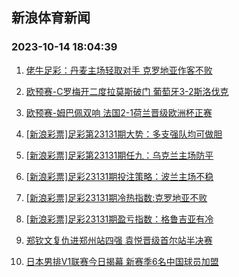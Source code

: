 ## 新浪体育新闻 
### 2023-10-14 18:04:39

1. [佬牛足彩：丹麦主场轻取对手 克罗地亚作客不败](https://sports.sina.com.cn/l/2023-10-14/doc-imzqznhv6973080.shtml)

2. [欧预赛-C罗梅开二度拉莫斯破门 葡萄牙3-2斯洛伐克](https://sports.sina.com.cn/g/pl/2023-10-14/doc-imzqznhu0193995.shtml)

3. [欧预赛-姆巴佩双响 法国2-1荷兰晋级欧洲杯正赛](https://sports.sina.com.cn/g/seriea/2023-10-14/doc-imzqznhu0195223.shtml)

4. [[新浪彩票]足彩第23131期大势：多支强队均可做胆](https://sports.sina.com.cn/l/2023-10-14/doc-imzqznhr5722452.shtml)

5. [[新浪彩票]足彩第23131期任九：乌克兰主场防平](https://sports.sina.com.cn/l/2023-10-14/doc-imzqznht1045396.shtml)

6. [[新浪彩票]足彩23131期投注策略：波兰主场不稳](https://sports.sina.com.cn/l/2023-10-14/doc-imzqznhv6970050.shtml)

7. [[新浪彩票]足彩23131期冷热指数:克罗地亚不败](https://sports.sina.com.cn/l/2023-10-14/doc-imzqznhu0193160.shtml)

8. [[新浪彩票]足彩23131期盈亏指数：格鲁吉亚有冷](https://sports.sina.com.cn/l/2023-10-14/doc-imzqznhr5722759.shtml)

9. [郑钦文复仇进郑州站四强 袁悦晋级首尔站半决赛](https://sports.sina.com.cn/tennis/china/2023-10-13/doc-imzqykvc6307225.shtml)

10. [日本男排V1联赛今日揭幕 新赛季6名中国球员加盟](https://sports.sina.com.cn/others/volleyball/2023-10-14/doc-imzqzsqp5600311.shtml)

